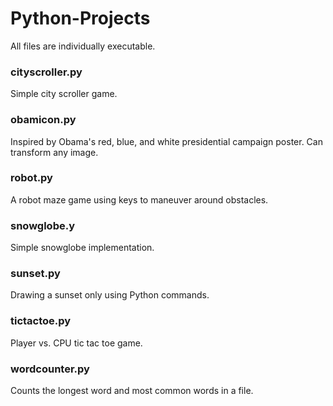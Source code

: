 # Python-Projects
All files are individually executable.

### cityscroller.py
Simple city scroller game.

### obamicon.py
Inspired by Obama's red, blue, and white presidential campaign poster. Can transform any image.

### robot.py
A robot maze game using keys to maneuver around obstacles.

### snowglobe.y
Simple snowglobe implementation.

### sunset.py
Drawing a sunset only using Python commands.

### tictactoe.py
Player vs. CPU tic tac toe game.

### wordcounter.py
Counts the longest word and most common words in a file.
